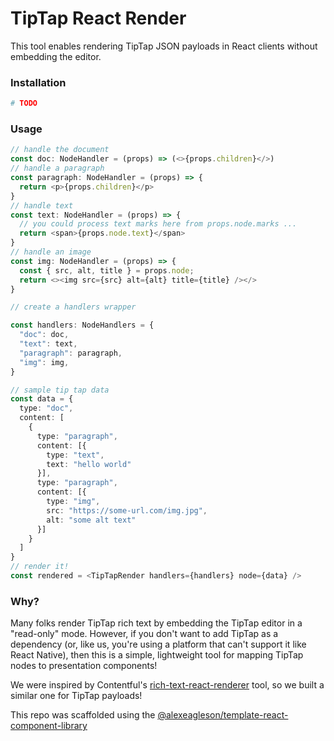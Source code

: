 # TipTap React Render

This tool enables rendering TipTap JSON payloads in React clients without embedding the editor.

### Installation
```sh
# TODO
```

### Usage
```typescript
// handle the document
const doc: NodeHandler = (props) => (<>{props.children}</>)
// handle a paragraph
const paragraph: NodeHandler = (props) => {
  return <p>{props.children}</p>
}
// handle text
const text: NodeHandler = (props) => {
  // you could process text marks here from props.node.marks ...
  return <span>{props.node.text}</span>
}
// handle an image
const img: NodeHandler = (props) => {
  const { src, alt, title } = props.node;
  return <><img src={src} alt={alt} title={title} /></>
}

// create a handlers wrapper

const handlers: NodeHandlers = {
  "doc": doc,
  "text": text,
  "paragraph": paragraph,
  "img": img,
}

// sample tip tap data
const data = {
  type: "doc",
  content: [
    {
      type: "paragraph",
      content: [{
        type: "text",
        text: "hello world"
      }],
      type: "paragraph",
      content: [{
        type: "img",
        src: "https://some-url.com/img.jpg",
        alt: "some alt text"
      }]
    }
  ]
}
// render it!
const rendered = <TipTapRender handlers={handlers} node={data} />
```

### Why?

Many folks render TipTap rich text by embedding the TipTap editor in a "read-only" mode. However, if you don't want to add TipTap as a dependency (or, like us, you're using a platform that can't support it like React Native), then this is a simple, lightweight tool for mapping TipTap nodes to presentation components!

We were inspired by Contentful's [rich-text-react-renderer](https://github.com/contentful/rich-text/tree/master/packages/rich-text-react-renderer) tool, so we built a similar one for TipTap payloads!

This repo was scaffolded using the [@alexeagleson/template-react-component-library](https://github.com/alexeagleson/template-react-component-library)
